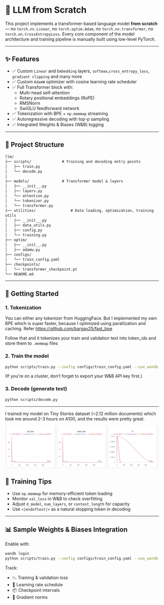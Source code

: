 # 🧠 LLM from Scratch

This project implements a transformer-based language model **from scratch** — no `torch.nn.Linear`, no `torch.optim.Adam`, no `torch.nn.transformer`, no `torch.nn.CrossEntropyLoss`. Every core component of the model architecture and training pipeline is manually built using low-level PyTorch.

---

## ✨ Features

- ✅ Custom `Linear` and `Embedding` layers, `softmax`,`cross_entropy_loss`, `gradient clipping` and many more
- ✅ Custom `AdamW` optimizer with cosine learning rate scheduler
- ✅ Full Transformer block with:
  - Multi-head self-attention
  - Rotary positional embeddings (RoPE)
  - RMSNorm
  - SwiGLU feedforward network
- ✅ Tokenization with BPE + `np.memmap` streaming
- ✅ Autoregressive decoding with top-p sampling
- ✅ Integrated Weights & Biases (W&B) logging

---

## 📁 Project Structure

```
llm/
├── scripts/              # Training and decoding entry points
│   ├── train.py
│   └── decode.py
|
├── models/               # Transformer model & layers
│   ├── __init__.py
│   ├── layers.py
│   └── attention.py
|   └── tokenizer.py
|   └── transformer.py
├── utilities/                # Data loading, optimization, training utils
│   ├── __init__.py
│   ├── data_utils.py
│   ├── config.py
│   └── training.py
├── optim/
│   ├── __init__.py
│   ├── adamw.py
├── configs/
│   └── train_config.yaml
├── checkpoints/
│   └── transformer_checkpoint.pt
└── README.md
```

---

## 🚀 Getting Started

### 1. Tokenization

You can either any tokenizer from HuggingFace. But I implemented my own BPE which is super faster, because I optimized using parallization and caching. Refer https://github.com/bargav25/fast_bpe

Follow that and it tokenizes your train and validation text into token_ids and store them to `.memmap` files


### 2. Train the model

```bash
python scripts/train.py --config configs/train_config.yaml --use_wandb
```

(If you're on a cluster, don’t forget to export your W&B API key first.)

### 3. Decode (generate text)

```bash
python scripts/decode.py
```

---

I trained my model on Tiny Stories dataset (~2.12 million documents) which took me around 2-3 hours on A100, and the results were pretty great.

![loss_curves](images/loss_curves.png "Loss Curves")


## 🧪 Training Tips

- Use `np.memmap` for memory-efficient token loading
- Monitor `val_loss` in W&B to check overfitting
- Adjust `d_model`, `num_layers`, or `context_length` for capacity
- Use `<|endoftext|>` as a natural stopping token in decoding

---

## 📊 Sample Weights & Biases Integration

Enable with:
```bash
wandb login
python scripts/train.py --config configs/train_config.yaml --use_wandb
```

Track:
- 📉 Training & validation loss
- 🔁 Learning rate schedule
- 📦 Checkpoint intervals
- 🧠 Gradient norms

